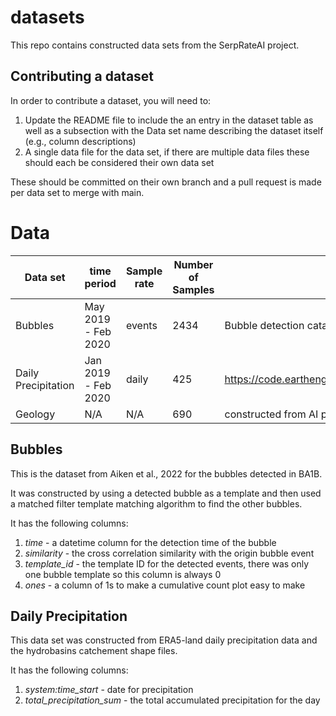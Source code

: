 # datasets

This repo contains constructed data sets from the SerpRateAI project.

## Contributing a dataset

In order to contribute a dataset, you will need to:

1. Update the README file to include the an entry in the dataset table as well as a subsection with the Data set name describing the dataset itself (e.g., column descriptions)
2. A single data file for the data set, if there are multiple data files these should each be considered their own data set

These should be committed on their own branch and a pull request is made per data set to merge with main.

# Data

| **Data set** | **time period** | Sample rate | Number of Samples | **source** |
|--------------|-----------------|-------------|-------------------|------------|
| Bubbles      | May 2019 - Feb 2020 | events | 2434 | Bubble detection catalog from BA1B for Aiken et al., 2022 |
| Daily Precipitation | Jan 2019 - Feb 2020 | daily | 425 | https://code.earthengine.google.com/65cfcd01ee34290615a7c854a00b76f4 |
| Geology      | N/A | N/A | 690 | constructed from AI paper, Aiken et al. |

## Bubbles
This is the dataset from Aiken et al., 2022 for the bubbles detected in BA1B.

It was constructed by using a detected bubble as a template and then used a matched filter template matching algorithm to find the other bubbles.

It has the following columns:

1. *time* - a datetime column for the detection time of the bubble
2. *similarity* - the cross correlation similarity with the origin bubble event
3. *template_id* - the template ID for the detected events, there was only one bubble template so this column is always 0
4. *ones* - a column of 1s to make a cumulative count plot easy to make

## Daily Precipitation

This data set was constructed from ERA5-land daily precipitation data and the hydrobasins catchement shape files.

It has the following columns:

1. *system:time_start* - date for precipitation
2. *total_precipitation_sum* - the total accumulated precipitation for the day
